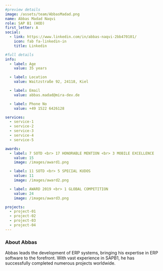 ```yaml
---
#preview details
image: /assets/team/AbbasMadad.png
name: Abbas Madad Naqvi
role: SAP B1 (HOD)
first_letter: A
social:
  - link: https://www.linkedin.com/in/abbas-naqvi-2bb470101/
    icon: fab fa-linkedin-in
    title: Linkedin

#full details
info:
  - label: Age
    value: 35 years

  - label: Location
    value: Waitzstraße 92, 24118, Kiel

  - label: Email
    value: abbas.madad@mira-dev.de

  - label: Phone No
    value: +49 1522 6426128

services:
  - service-1
  - service-2
  - service-3
  - service-4
  - service-5

awards:
  - label: 7 SOTD <br> 17 HONORABLE MENTION <br> 3 MOBILE EXCELLENCE
    value: 15
    image: /images/award1.png

  - label: 11 SOTD <br> 5 SPECIAL KUDOS
    value: 11
    image: /images/award2.png

  - label: AWARD 2019 <br> 1 GLOBAL COMPETITION
    value: 24
    image: /images/award3.png

projects:
  - project-01
  - project-02
  - project-03
  - project-04
---
```


### About Abbas

Abbas leads the development of ERP systems, bringing his expertise in ERP software to the forefront. With vast experience in SAPB1, he has successfully completed numerous projects worldwide.
